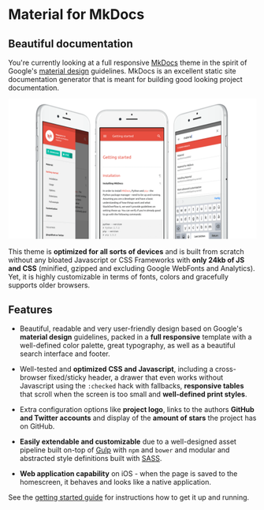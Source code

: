 # Material for MkDocs

## Beautiful documentation

You're currently looking at a full responsive [MkDocs][] theme in the spirit of
Google's [material design][] guidelines. MkDocs is an excellent static site
documentation generator that is meant for building good looking project
documentation.

![Material Screenshot](images/screen.png)

This theme is **optimized for all sorts of devices** and is built from scratch
without any bloated Javascript or CSS Frameworks with **only 24kb of JS and
CSS** (minified, gzipped and excluding Google WebFonts and Analytics). Yet, it
is highly customizable in terms of fonts, colors and gracefully supports older
browsers.

## Features

- Beautiful, readable and very user-friendly design based on Google's
  **material design** guidelines, packed in a **full responsive** template
  with a well-defined color palette, great typography, as well as a beautiful
  search interface and footer.

- Well-tested and **optimized CSS and Javascript**, including a cross-browser
  fixed/sticky header, a drawer that even works without Javascript using
  the `:checked` hack with fallbacks, **responsive tables** that scroll when
  the screen is too small and **well-defined print styles**.

- Extra configuration options like **project logo**, links to the authors
  **GitHub and Twitter accounts** and display of the **amount of stars** the
  project has on GitHub.

- **Easily extendable and customizable** due to a well-designed asset pipeline
  built on-top of [Gulp][] with `npm` and `bower` and modular and abstracted
  style definitions built with [SASS][].

- **Web application capability** on iOS - when the page is saved to the
  homescreen, it behaves and looks like a native application.

See the [getting started guide](getting-started.md) for instructions how to get
it up and running.

[material design]: https://www.google.com/design/spec/material-design
[MkDocs]: http://www.mkdocs.org
[Gulp]: http://gulpjs.com
[SASS]: http://sass-lang.com/